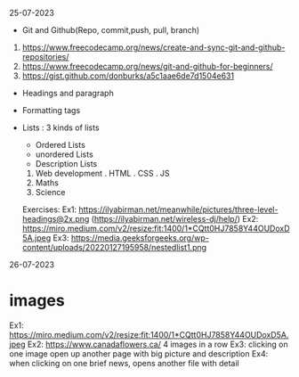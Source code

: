 25-07-2023
- Git and Github(Repo, commit,push, pull, branch)
 1. https://www.freecodecamp.org/news/create-and-sync-git-and-github-repositories/
 2. https://www.freecodecamp.org/news/git-and-github-for-beginners/
 3. https://gist.github.com/donburks/a5c1aae6de7d1504e631


 - Headings and paragraph
 - Formatting tags
 - Lists : 3 kinds of lists
 	 - Ordered Lists
	 - unordered Lists
	 - Description Lists

	 1. Web development
	 		. HTML
			. CSS
		  . JS
	 2. Maths
	 3. Science

	 Exercises:
	 Ex1: https://ilyabirman.net/meanwhile/pictures/three-level-headings@2x.png (https://ilyabirman.net/wireless-dj/help/)
	Ex2: https://miro.medium.com/v2/resize:fit:1400/1*CQtt0HJ7858Y44OUDoxD5A.jpeg
	Ex3: https://media.geeksforgeeks.org/wp-content/uploads/20220127195958/nestedlist1.png


26-07-2023
# images
Ex1: https://miro.medium.com/v2/resize:fit:1400/1*CQtt0HJ7858Y44OUDoxD5A.jpeg
Ex2: https://www.canadaflowers.ca/  4 images in a row 
Ex3: clicking on one image open up another page with big picture and description
Ex4: when clicking on one brief news, opens another file with detail